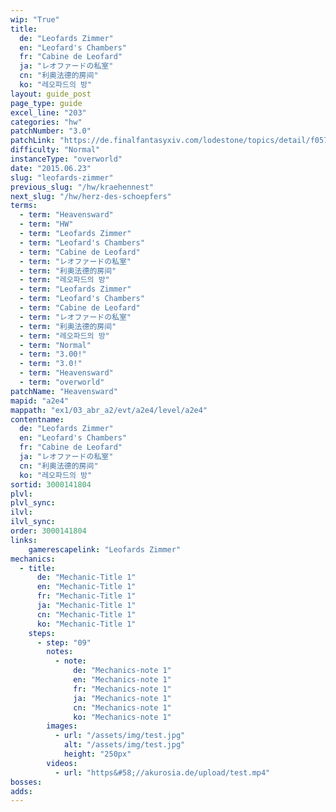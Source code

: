 ```yaml
---
wip: "True"
title:
  de: "Leofards Zimmer"
  en: "Leofard's Chambers"
  fr: "Cabine de Leofard"
  ja: "レオファードの私室"
  cn: "利奥法德的房间"
  ko: "레오파드의 방"
layout: guide_post
page_type: guide
excel_line: "203"
categories: "hw"
patchNumber: "3.0"
patchLink: "https://de.finalfantasyxiv.com/lodestone/topics/detail/f0575b82a639492e5a70e34d823d77bddcb7f686"
difficulty: "Normal"
instanceType: "overworld"
date: "2015.06.23"
slug: "leofards-zimmer"
previous_slug: "/hw/kraehennest"
next_slug: "/hw/herz-des-schoepfers"
terms:
  - term: "Heavensward"
  - term: "HW"
  - term: "Leofards Zimmer"
  - term: "Leofard's Chambers"
  - term: "Cabine de Leofard"
  - term: "レオファードの私室"
  - term: "利奥法德的房间"
  - term: "레오파드의 방"
  - term: "Leofards Zimmer"
  - term: "Leofard's Chambers"
  - term: "Cabine de Leofard"
  - term: "レオファードの私室"
  - term: "利奥法德的房间"
  - term: "레오파드의 방"
  - term: "Normal"
  - term: "3.00!"
  - term: "3.0!"
  - term: "Heavensward"
  - term: "overworld"
patchName: "Heavensward"
mapid: "a2e4"
mappath: "ex1/03_abr_a2/evt/a2e4/level/a2e4"
contentname:
  de: "Leofards Zimmer"
  en: "Leofard's Chambers"
  fr: "Cabine de Leofard"
  ja: "レオファードの私室"
  cn: "利奥法德的房间"
  ko: "레오파드의 방"
sortid: 3000141804
plvl: 
plvl_sync: 
ilvl: 
ilvl_sync: 
order: 3000141804
links:
    gamerescapelink: "Leofards Zimmer"
mechanics:
  - title:
      de: "Mechanic-Title 1"
      en: "Mechanic-Title 1"
      fr: "Mechanic-Title 1"
      ja: "Mechanic-Title 1"
      cn: "Mechanic-Title 1"
      ko: "Mechanic-Title 1"
    steps:
      - step: "09"
        notes:
          - note:
              de: "Mechanics-note 1"
              en: "Mechanics-note 1"
              fr: "Mechanics-note 1"
              ja: "Mechanics-note 1"
              cn: "Mechanics-note 1"
              ko: "Mechanics-note 1"
        images:
          - url: "/assets/img/test.jpg"
            alt: "/assets/img/test.jpg"
            height: "250px"
        videos:
          - url: "https&#58;//akurosia.de/upload/test.mp4"
bosses:
adds:
---
```

